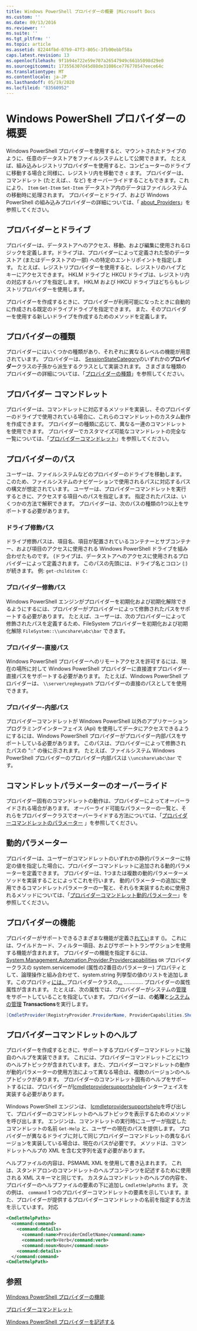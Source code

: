 ```yaml
---
title: Windows PowerShell プロバイダーの概要 |Microsoft Docs
ms.custom: ''
ms.date: 09/13/2016
ms.reviewer: ''
ms.suite: ''
ms.tgt_pltfrm: ''
ms.topic: article
ms.assetid: 82244fbd-07b9-47f3-805c-3fb90ebbf58a
caps.latest.revision: 13
ms.openlocfilehash: 9f1b94e722e59e707a26547949c661b5098d29e0
ms.sourcegitcommit: 173556307d45d88de31086ce776770547eece64c
ms.translationtype: MT
ms.contentlocale: ja-JP
ms.lasthandoff: 05/19/2020
ms.locfileid: "83560952"
---
```

# <a name="windows-powershell-provider-overview"></a>Windows PowerShell プロバイダーの概要

Windows PowerShell プロバイダーを使用すると、マウントされたドライブのように、任意のデータストアをファイルシステムとして公開できます。 たとえば、組み込みレジストリプロバイダーを使用すると、コンピューターのドライブに移動する場合と同様に、レジストリ内を移動でき `c` ます。 プロバイダーは、コマンドレット (たとえば、、など) をオーバーライドすることもできます。これにより、 `Item` `Get-Item` `Set-Item` データストア内のデータはファイルシステムの移動時に処理されます。 プロバイダーとドライブ、および Windows PowerShell の組み込みプロバイダーの詳細については、「 [about_Providers](/powershell/module/microsoft.powershell.core/about/about_providers)」を参照してください。

## <a name="providers-and-drives"></a>プロバイダーとドライブ

プロバイダーは、データストアへのアクセス、移動、および編集に使用されるロジックを定義します。ドライブは、プロバイダーによって定義された型のデータストア (またはデータストアの一部) への特定のエントリポイントを指定します。 たとえば、レジストリプロバイダーを使用すると、レジストリのハイブとキーにアクセスできます。 HKLM ドライブと HKCU ドライブは、レジストリ内の対応するハイブを指定します。 HKLM および HKCU ドライブはどちらもレジストリプロバイダーを使用します。

プロバイダーを作成するときに、プロバイダーが利用可能になったときに自動的に作成される既定のドライブドライブを指定できます。 また、そのプロバイダーを使用する新しいドライブを作成するためのメソッドを定義します。

## <a name="type-of-providers"></a>プロバイダーの種類

プロバイダーにはいくつかの種類があり、それぞれに異なるレベルの機能が用意されています。 プロバイダーは、 [SessionStateCategory](/dotnet/api/system.management.automation.sessionstatecategory?view=pscore-6.2.0)のいずれかの**プロバイダー**クラスの子孫から派生するクラスとして実装されます。 さまざまな種類のプロバイダーの詳細については、「[プロバイダーの種類](./provider-types.md)」を参照してください。

## <a name="provider-cmdlets"></a>プロバイダー コマンドレット

プロバイダーは、コマンドレットに対応するメソッドを実装し、そのプロバイダーのドライブで使用されている場合に、これらのコマンドレットのカスタム動作を作成できます。 プロバイダーの種類に応じて、異なる一連のコマンドレットを使用できます。 プロバイダーでカスタマイズ可能なコマンドレットの完全な一覧については、「[プロバイダーコマンドレット](./provider-cmdlets.md)」を参照してください。

## <a name="provider-paths"></a>プロバイダーのパス

ユーザーは、ファイルシステムなどのプロバイダーのドライブを移動します。 このため、ファイルシステムのナビゲーションで使用されるパスに対応するパスの構文が想定されています。 ユーザーは、プロバイダーコマンドレットを実行するときに、アクセスする項目へのパスを指定します。 指定されたパスは、いくつかの方法で解釈できます。 プロバイダーは、次のパスの種類の1つ以上をサポートする必要があります。

### <a name="drive-qualified-paths"></a>ドライブ修飾パス

ドライブ修飾パスは、項目名、項目が配置されているコンテナーとサブコンテナー、および項目のアクセスに使用される Windows PowerShell ドライブを組み合わせたものです。 (ドライブは、データストアへのアクセスに使用されるプロバイダーによって定義されます。 このパスの先頭には、ドライブ名とコロン (:) が続きます。 例: `get-childitem C:`

### <a name="provider-qualified-paths"></a>プロバイダー修飾パス

Windows PowerShell エンジンがプロバイダーを初期化および初期化解除できるようにするには、プロバイダーがプロバイダーによって修飾されたパスをサポートする必要があります。 たとえば、ユーザーは、次のプロバイダーによって修飾されたパスを定義するため、FileSystem プロバイダーを初期化および初期化解除 `FileSystem::\\uncshare\abc\bar` できます。

### <a name="provider-direct-paths"></a>プロバイダー-直接パス

Windows PowerShell プロバイダーへのリモートアクセスを許可するには、現在の場所に対して Windows PowerShell プロバイダーに直接渡すプロバイダー-直接パスをサポートする必要があります。 たとえば、Windows PowerShell プロバイダーは、 `\\server\regkeypath` プロバイダーの直接のパスとしてを使用できます。

### <a name="provider-internal-paths"></a>プロバイダー-内部パス

プロバイダーコマンドレットが Windows PowerShell 以外のアプリケーションプログラミングインターフェイス (Api) を使用してデータにアクセスできるようにするには、Windows PowerShell プロバイダーがプロバイダー内部パスをサポートしている必要があります。 このパスは、プロバイダーによって修飾されたパスの "::" の後に示されます。 たとえば、ファイルシステム Windows PowerShell プロバイダーのプロバイダー内部パスは `\\uncshare\abc\bar` です。

## <a name="overriding-cmdlet-parameters"></a>コマンドレットパラメーターのオーバーライド

プロバイダー固有のコマンドレットの動作は、プロバイダーによってオーバーライドされる場合があります。 オーバーライド可能なパラメーターの一覧と、それらをプロバイダークラスでオーバーライドする方法については、「[プロバイダーコマンドレットのパラメーター](./provider-cmdlet-parameters.md) 」を参照してください。

## <a name="dynamic-parameters"></a>動的パラメーター

プロバイダーは、ユーザーがコマンドレットのいずれかの静的パラメーターに特定の値を指定した場合に、プロバイダーコマンドレットに追加される動的パラメーターを定義できます。 プロバイダーは、1つまたは複数の動的パラメーターメソッドを実装することによってこれを行います。 動的パラメーターの追加に使用できるコマンドレットパラメーターの一覧と、それらを実装するために使用されるメソッドについては、「[プロバイダーコマンドレット動的パラメーター](./provider-cmdlet-dynamic-parameters.md)」を参照してください。

## <a name="provider-capabilities"></a>プロバイダーの機能

プロバイダーがサポートできるさまざまな機能が定義さ[れてい](/dotnet/api/System.Management.Automation.Provider.ProviderCapabilities)ます ()。 これには、ワイルドカード、フィルター項目、およびサポートトランザクションを使用する機能が含まれます。 プロバイダーの機能を指定するには、 [System.Management.Automation.Provider.Providercapabilities](/dotnet/api/System.Management.Automation.Provider.ProviderCapabilities) `OR` プロバイダークラスの system.servicemodel (属性の2番目のパラメーター) プロパティとして、論理操作と組み合わせて、system.string 列挙型の値のリストを追加します。このプロパティ[には、](/dotnet/api/System.Management.Automation.Provider.CmdletProviderAttribute.ProviderCapabilities)プロバイダークラスの[...](/dotnet/api/System.Management.Automation.Provider.CmdletProviderAttribute) ............. プロバイダーの属性属性が含まれます。 たとえば、次の属性では、プロバイダーがシステムの[管理](/dotnet/api/System.Management.Automation.Provider.ProviderCapabilities?view=pscore-6.2.0)をサポートしていることを指定しています。プロバイダーは、の**処理**と[システムの管理](/dotnet/api/System.Management.Automation.Provider.ProviderCapabilities?view=pscore-6.2.0) **Transactions**を実行します。

```csharp
[CmdletProvider(RegistryProvider.ProviderName, ProviderCapabilities.ShouldProcess | ProviderCapabilities.Transactions)]

```

## <a name="provider-cmdlet-help"></a>プロバイダーコマンドレットのヘルプ

プロバイダーを作成するときに、サポートするプロバイダーコマンドレットに独自のヘルプを実装できます。 これには、プロバイダーコマンドレットごとに1つのヘルプトピックが含まれています。また、プロバイダーコマンドレットの動作が動的パラメーターの使用方法によって異なる場合は、複数のバージョンのヘルプトピックがあります。 プロバイダーのコマンドレット固有のヘルプをサポートするには、プロバイダーが[Icmdletprovidersupportshelp](/dotnet/api/System.Management.Automation.Provider.ICmdletProviderSupportsHelp)インターフェイスを実装する必要があります。

Windows PowerShell エンジンは、 [Icmdletprovidersupportshelp](/dotnet/api/System.Management.Automation.Provider.ICmdletProviderSupportsHelp.GetHelpMaml)を呼び出して、プロバイダーのコマンドレットのヘルプトピックを表示するためのメソッドを呼び出します。 エンジンは、コマンドレットの実行時にユーザーが指定したコマンドレットの名前 `Get-Help` と、ユーザーの現在のパスを提供します。 プロバイダーが異なるドライブに対して同じプロバイダーコマンドレットの異なるバージョンを実装している場合は、現在のパスが必要です。 メソッドは、コマンドレットヘルプの XML を含む文字列を返す必要があります。

ヘルプファイルの内容は、PSMAML XML を使用して書き込まれます。 これは、スタンドアロンのコマンドレットのヘルプコンテンツを記述するために使用される XML スキーマと同じです。 カスタムコマンドレットのヘルプの内容を、プロバイダーのヘルプファイルの要素の下に追加し `CmdletHelpPaths` ます。 次の例は、 `command` 1 つのプロバイダーコマンドレットの要素を示しています。また、プロバイダーが提供するプロバイダーコマンドレットの名前を指定する方法を示しています。 対応

```xml
<CmdletHelpPaths>
  <command:command>
    <command:details>
      <command:name>ProviderCmdletName</command:name>
      <command:verb>Verb</command:verb>
      <command:noun>Noun</command:noun>
    <command:details>
  </command:command>
<CmdletHelpPath>
```

## <a name="see-also"></a>参照

[Windows PowerShell プロバイダーの機能](./provider-types.md)

[プロバイダーコマンドレット](./provider-cmdlets.md)

[Windows PowerShell プロバイダーを記述する](./writing-a-windows-powershell-provider.md)
